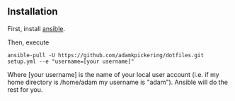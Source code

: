 Installation
------------

First, install [ansible][1].

Then, execute

    ansible-pull -U https://github.com/adamkpickering/dotfiles.git setup.yml --e "username=[your username]"

Where [your username] is the name of your local user account (i.e. if my home directory is /home/adam my username is "adam"). Ansible will do the rest for you.

[1]: http://docs.ansible.com/ansible/latest/installation_guide/intro_installation.html
